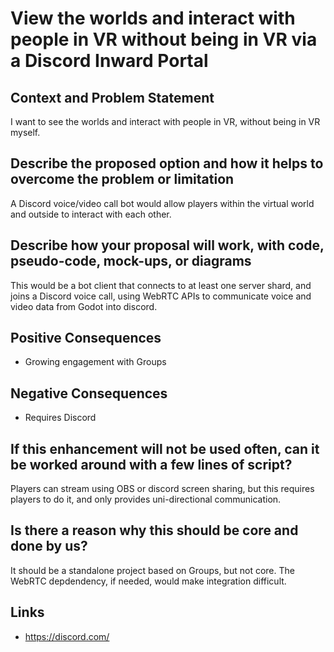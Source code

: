 # View the worlds and interact with people in VR without being in VR via a Discord Inward Portal

## Context and Problem Statement

I want to see the worlds and interact with people in VR, without being in VR myself.

## Describe the proposed option and how it helps to overcome the problem or limitation

A Discord voice/video call bot would allow players within the virtual world and outside to interact with each other.

## Describe how your proposal will work, with code, pseudo-code, mock-ups, or diagrams

This would be a bot client that connects to at least one server shard, and joins a Discord voice call, using WebRTC APIs to communicate voice and video data from Godot into discord.

## Positive Consequences <!-- optional -->

- Growing engagement with Groups

## Negative Consequences <!-- optional -->

- Requires Discord

## If this enhancement will not be used often, can it be worked around with a few lines of script?

Players can stream using OBS or discord screen sharing, but this requires players to do it, and only provides uni-directional communication.

## Is there a reason why this should be core and done by us?

It should be a standalone project based on Groups, but not core. The WebRTC depdendency, if needed, would make integration difficult.

## Links <!-- optional -->

- https://discord.com/